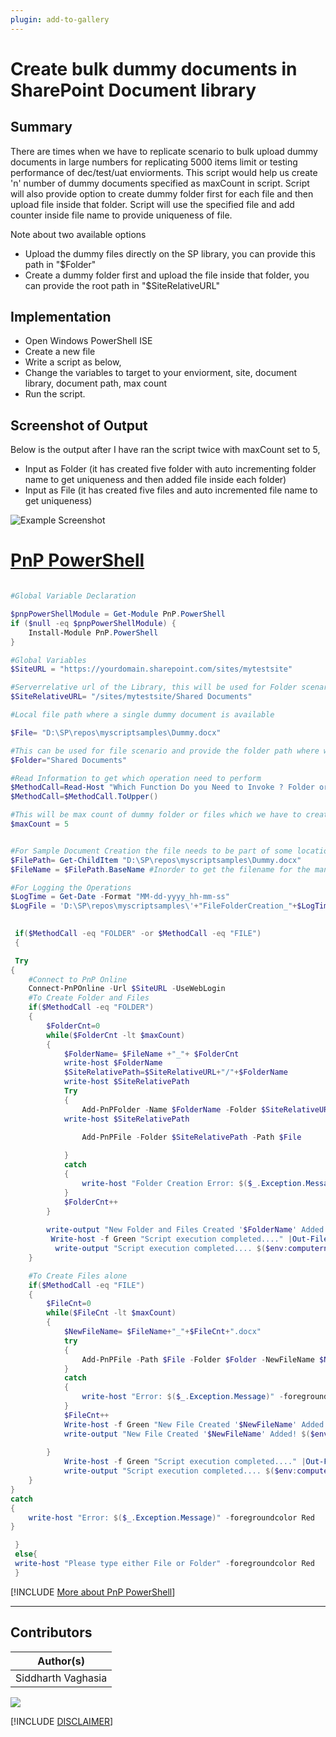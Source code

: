 ```yaml
---
plugin: add-to-gallery
---
```


# Create bulk dummy documents in SharePoint Document library

## Summary

There are times when we have to replicate scenario to bulk upload dummy documents in large numbers for replicating 5000 items limit or testing performance of dec/test/uat enviorments. This script would help us create 'n' number of dummy documents specified as maxCount in script. Script will also provide option to create dummy folder first for each file and then upload file inside that folder. Script will use the specified file and add counter inside file name to provide uniqueness of file.

Note about two available options
- Upload the dummy files directly on the SP library, you can provide this path in "$Folder"
- Create a dummy folder first and upload the file inside that folder, you can provide the root path in "$SiteRelativeURL"


## Implementation

- Open Windows PowerShell ISE
- Create a new file
- Write a script as below,
- Change the variables to target to your enviorment, site, document library, document path, max count
- Run the script.
 
## Screenshot of Output 

 Below is the output after I have ran the script twice with maxCount set to 5, 

- Input as Folder (it has created five folder with auto incrementing folder name to get uniqueness and then added file inside each folder)
- Input as File  (it has created five files and auto incremented file name to get uniqueness)

![Example Screenshot](assets/preview.png)

# [PnP PowerShell](#tab/pnpps)
```powershell

#Global Variable Declaration

$pnpPowerShellModule = Get-Module PnP.PowerShell
if ($null -eq $pnpPowerShellModule) {
    Install-Module PnP.PowerShell
}

#Global Variables 
$SiteURL = "https://yourdomain.sharepoint.com/sites/mytestsite" 

#Serverrelative url of the Library, this will be used for Folder scenario
$SiteRelativeURL= "/sites/mytestsite/Shared Documents"

#Local file path where a single dummy document is available

$File= "D:\SP\repos\myscriptsamples\Dummy.docx"

#This can be used for file scenario and provide the folder path where we want to create files, it can be subfolder also
$Folder="Shared Documents"

#Read Information to get which operation need to perform
$MethodCall=Read-Host "Which Function Do you Need to Invoke ? Folder or File" 
$MethodCall=$MethodCall.ToUpper() 

#This will be max count of dummy folder or files which we have to create
$maxCount = 5


#For Sample Document Creation the file needs to be part of some location.
$FilePath= Get-ChildItem "D:\SP\repos\myscriptsamples\Dummy.docx"
$FileName = $FilePath.BaseName #Inorder to get the filename for the manipulation we used this function(BaseName)

#For Logging the Operations
$LogTime = Get-Date -Format "MM-dd-yyyy_hh-mm-ss"
$LogFile = 'D:\SP\repos\myscriptsamples\'+"FileFolderCreation_"+$LogTime+".txt"
 

 if($MethodCall -eq "FOLDER" -or $MethodCall -eq "FILE")
 {

 Try 
{
    #Connect to PnP Online
    Connect-PnPOnline -Url $SiteURL -UseWebLogin
    #To Create Folder and Files  
    if($MethodCall -eq "FOLDER")
    {
    	$FolderCnt=0
    	while($FolderCnt -lt $maxCount)
    	{
		    $FolderName= $FileName +"_"+ $FolderCnt
			write-host $FolderName
		    $SiteRelativePath=$SiteRelativeURL+"/"+$FolderName
			write-host $SiteRelativePath
		    Try
		    {
			    Add-PnPFolder -Name $FolderName -Folder $SiteRelativeURL -ErrorAction Stop
			write-host $SiteRelativePath

                Add-PnPFile -Folder $SiteRelativePath -Path $File
			   
		    }
		    catch 
		    {
    		    write-host "Folder Creation Error: $($_.Exception.Message)" -foregroundcolor Red
		    }
            $FolderCnt++
    	}
       
        write-output "New Folder and Files Created '$FolderName' Added! $($env:computername)" >> $LogFile 
         Write-host -f Green "Script execution completed...." |Out-File $LogFile -Append -Force 
          write-output "Script execution completed.... $($env:computername)" >> $LogFile -f Green
    }

    #To Create Files alone
    if($MethodCall -eq "FILE")
    {
	    $FileCnt=0
	    while($FileCnt -lt $maxCount)
	    {
		    $NewFileName= $FileName+"_"+$FileCnt+".docx"
		    try
		    {
			    Add-PnPFile -Path $File -Folder $Folder -NewFileName $NewFileName
		    }
		    catch
		    {
			    write-host "Error: $($_.Exception.Message)" -foregroundcolor Red
		    }
		    $FileCnt++
		    Write-host -f Green "New File Created '$NewFileName' Added!" |Out-File $LogFile -Append -Force 
            write-output "New File Created '$NewFileName' Added! $($env:computername)" >> $LogFile -f Green
    
	    }
            Write-host -f Green "Script execution completed...." |Out-File $LogFile -Append -Force 
            write-output "Script execution completed.... $($env:computername)" >> $LogFile -f Green
    }
}
catch 
{
    write-host "Error: $($_.Exception.Message)" -foregroundcolor Red
}

 }
 else{
 write-host "Please type either File or Folder" -foregroundcolor Red
 }

```
[!INCLUDE [More about PnP PowerShell](../../docfx/includes/MORE-PNPPS.md)]
***


## Contributors

| Author(s) |
|-----------|
| Siddharth Vaghasia|


<img src="https://m365-visitor-stats.azurewebsites.net/script-samples/scripts/create-dummy-docs-in-library?labelText=Visitors" class="img-visitor" aria-hidden="true" />


[!INCLUDE [DISCLAIMER](../../docfx/includes/DISCLAIMER.md)]
